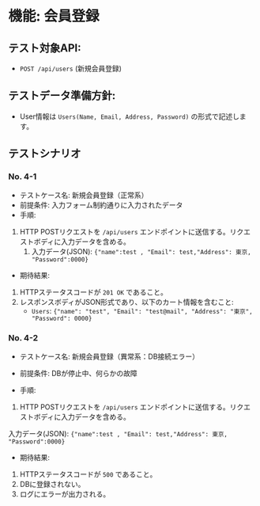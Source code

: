 # 機能: 会員登録

## テスト対象API:

- `POST /api/users` (新規会員登録)

## テストデータ準備方針:

<!-- -各テストケース実行前に、セッションをクリア（または新しいセッションを使用）し、必要に応じてDBに商品データを準備します。-->
- User情報は `Users(Name, Email, Address, Password)` の形式で記述します。

## テストシナリオ

### No. 4-1
- テストケース名: 新規会員登録（正常系）
- 前提条件: 入力フォーム制約通りに入力されたデータ
- 手順: 
1. HTTP POSTリクエストを `/api/users` エンドポイントに送信する。リクエストボディに入力データを含める。
   1. 入力データ(JSON): `{"name":test , "Email": test,"Address": 東京, "Password":0000}`

- 期待結果:
1. HTTPステータスコードが `201 OK` であること。
2. レスポンスボディがJSON形式であり、以下のカート情報を含むこと:
     - `Users`: `{"name": "test", "Email": "test@mail", "Address": "東京", "Password": 0000}`

### No. 4-2
- テストケース名: 新規会員登録（異常系：DB接続エラー）

- 前提条件: DBが停止中、何らかの故障

- 手順: 
1. HTTP POSTリクエストを `/api/users` エンドポイントに送信する。リクエストボディに入力データを含める。

入力データ(JSON): `{"name":test , "Email": test,"Address": 東京, "Password":0000}`

- 期待結果:
1. HTTPステータスコードが `500` であること。
2. DBに登録されない。
3. ログにエラーが出力される。
